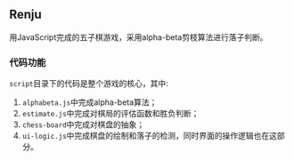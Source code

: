 ## Renju

用JavaScript完成的五子棋游戏，采用alpha-beta剪枝算法进行落子判断。

### 代码功能

`script`目录下的代码是整个游戏的核心，其中:

1. `alphabeta.js`中完成alpha-beta算法；
2. `estimate.js`中完成对棋局的评估函数和胜负判断；
3. `chess-board`中完成对棋盘的抽象；
4. `ui-logic.js`中完成棋盘的绘制和落子的检测，同时界面的操作逻辑也在这部分。
